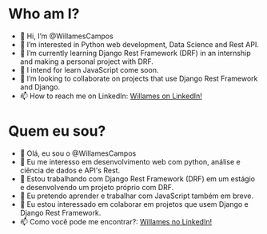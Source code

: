 
# Who am I?
- 👋 Hi, I’m @WillamesCampos
- 👀 I’m interested in Python web development, Data Science and Rest API.
- 🌱 I’m currently learning Django Rest Framework (DRF) in an internship and making a personal project with DRF.
- :notebook: I intend for learn JavaScript come soon.
- 💞️ I’m looking to collaborate on projects that use Django Rest Framework and Django.
- 📫 How to reach me on LinkedIn:
[Willames on LinkedIn!](https://www.linkedin.com/in/willames-de-jesus-campos-977744116/)

# Quem eu sou?
- 👋 Olá, eu sou o @WillamesCampos
- 👀 Eu me interesso em desenvolvimento web com python, análise e ciência de dados e API's Rest.
- 🌱 Estou trabalhando com Django Rest Framework (DRF) em um estágio e desenvolvendo um projeto próprio com DRF.
- :notebook: Eu pretendo aprender e trabalhar com JavaScript também em breve.
- 💞️ Eu estou interessado em colaborar em projetos que usem Django e Django Rest Framework.
- 📫 Como você pode me encontrar?: [Willames no LinkedIn!](https://www.linkedin.com/in/willames-de-jesus-campos-977744116/)

<!---
WillamesCampos/WillamesCampos is a ✨ special ✨ repository because its `README.md` (this file) appears on your GitHub profile.
You can click the Preview link to take a look at your changes.
--->
